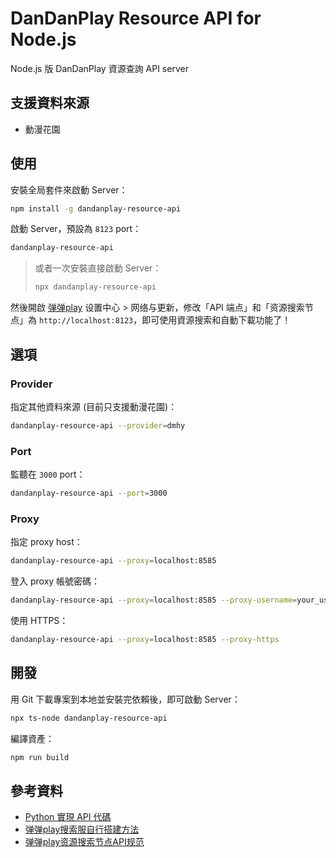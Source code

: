 # DanDanPlay Resource API for Node.js

Node.js 版 DanDanPlay 資源查詢 API server

## 支援資料來源

* 動漫花園

## 使用

安裝全局套件來啟動 Server：

```bash
npm install -g dandanplay-resource-api
```

啟動 Server，預設為 `8123` port：

```bash
dandanplay-resource-api
```

> 或者一次安裝直接啟動 Server：
>
> ```bash
> npx dandanplay-resource-api
> ```

然後開啟 [弹弹play](http://www.dandanplay.com/) 设置中心 > 网络与更新，修改「API 端点」和「资源搜索节点」為 `http://localhost:8123`，即可使用資源搜索和自動下載功能了！

## 選項

### Provider

指定其他資料來源 (目前只支援動漫花園)：

```bash
dandanplay-resource-api --provider=dmhy
```

### Port

監聽在 `3000` port：

```bash
dandanplay-resource-api --port=3000
```

### Proxy

指定 proxy host：

```bash
dandanplay-resource-api --proxy=localhost:8585
```

登入 proxy 帳號密碼：

```bash
dandanplay-resource-api --proxy=localhost:8585 --proxy-username=your_user --proxy-password=your_password
```

使用 HTTPS：

```bash
dandanplay-resource-api --proxy=localhost:8585 --proxy-https
```

## 開發

用 Git 下載專案到本地並安裝完依賴後，即可啟動 Server：

```bash
npx ts-node dandanplay-resource-api
```

編譯資產：

```bash
npm run build
```

## 參考資料

* [Python 實現 API 代碼](https://pastebin.ubuntu.com/p/mGP7JRpBtd/)
* [弹弹play搜索服自行搭建方法](https://jump2.bdimg.com/p/7192130039)
* [弹弹play资源搜索节点API规范](https://github.com/kaedei/dandanplay-libraryindex/blob/master/api/ResourceService.md)
